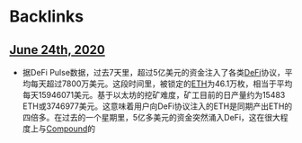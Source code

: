 
# Backlinks
## [June 24th, 2020](<June 24th, 2020.md>)
- 据DeFi Pulse数据，过去7天里，超过5亿美元的资金注入了各类[DeFi](<DeFi.md>)协议，平均每天超过7800万美元。这段时间里，被锁定的[ETH](<ETH.md>)为46.1万枚，相当于平均每天15946071美元。基于以太坊的挖矿难度，矿工目前的日产量约为15483 ETH或3746977美元。这意味着用户向DeFi协议注入的ETH是同期产出ETH的四倍多。在过去的一个星期里，5亿多美元的资金突然涌入DeFi，这在很大程度上与[Compound](<Compound.md>)的

